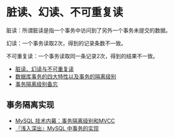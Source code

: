 # 脏读、幻读、不可重复读

脏读：所谓脏读是指一个事务中访问到了另外一个事务未提交的数据。

幻读：一个事务读取2次，得到的记录条数不一致。

不可重复读：一个事务读取同一条记录2次，得到的结果不一致。

- [脏读、幻读与不可重复读](https://juejin.im/entry/5b835dfbf265da43531d0593)
- [数据库事务的四大特性以及事务的隔离级别](https://blog.csdn.net/FX677588/article/details/76747864)
- [事务隔离级别备忘](https://lotabout.me/2020/QQA-Isolation-Level-of-Database/)

## 事务隔离实现

- [MySQL 技术内幕：事务隔离级别和MVCC](http://ningg.top/inside-mysql-transaction-and-mvcc/)
- [『浅入深出』MySQL 中事务的实现](https://draveness.me/mysql-transaction/)